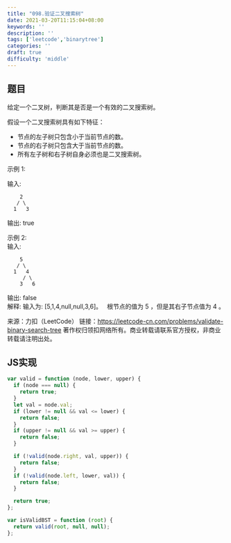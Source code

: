 ```yaml
---
title: "098.验证二叉搜索树"
date: 2021-03-20T11:15:04+08:00
keywords: ''
description: ''
tags: ['leetcode','binarytree']
categories: ''
draft: true
difficulty: 'middle'
---
```


## 题目

给定一个二叉树，判断其是否是一个有效的二叉搜索树。

假设一个二叉搜索树具有如下特征：

- 节点的左子树只包含小于当前节点的数。   
- 节点的右子树只包含大于当前节点的数。   
- 所有左子树和右子树自身必须也是二叉搜索树。

示例 1:

输入:
```
    2
   / \
  1   3
```
输出: true

示例 2:   
输入:
```
    5
   / \
  1   4
     / \
    3   6
```
输出: false    
解释: 输入为: [5,1,4,null,null,3,6]。
     根节点的值为 5 ，但是其右子节点值为 4 。

来源：力扣（LeetCode）
链接：https://leetcode-cn.com/problems/validate-binary-search-tree
著作权归领扣网络所有。商业转载请联系官方授权，非商业转载请注明出处。


## JS实现

```javascript
var valid = function (node, lower, upper) {
  if (node === null) {
    return true;
  }
  let val = node.val;
  if (lower != null && val <= lower) {
    return false;
  }
  if (upper != null && val >= upper) {
    return false;
  }

  if (!valid(node.right, val, upper)) {
    return false;
  }
  if (!valid(node.left, lower, val)) {
    return false;
  }

  return true;
};

var isValidBST = function (root) {
  return valid(root, null, null);
};
```
